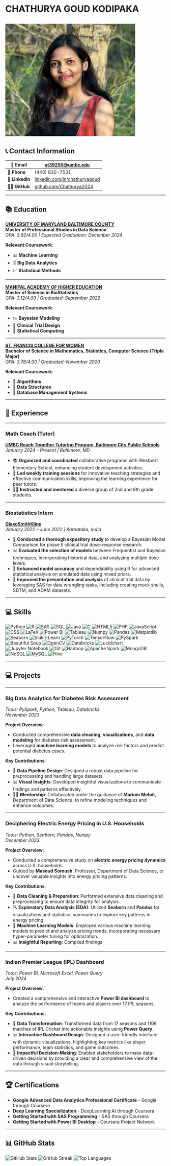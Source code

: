 # CHATHURYA GOUD KODIPAKA
![Headshot Photo](pic.png)
---

## 📞 Contact Information

| 📧 **Email**       |[at39250@umbc.edu](mailto:at39250@umbc.edu)                           |
|--------------------|-----------------------------------------------------------------------|
| 📱 **Phone**       | (443) 830-7531                                                        |
| 💼 **LinkedIn**    | [linkedin.com/in/chathuryagoud](https://linkedin.com/in/chathuryagoud) |
| 👨‍💻 **GitHub**     | [github.com/Chathurya2024](https://github.com/Chathurya2024)           |

---

## 📚 Education

[**UNIVERSITY OF MARYLAND BALTIMORE COUNTY**](https://www.umbc.edu/)  
**Master of Professional Studies in Data Science**  
*GPA: 3.92/4.00 | Expected Graduation: December 2024*

**Relevant Coursework**:  
- 📊 **Machine Learning**
- 🗄️ **Big Data Analytics**
- 📈 **Statistical Methods**

---

[**MANIPAL ACADEMY OF HIGHER EDUCATION**](https://manipal.edu/)  
**Master of Science in BioStatistics**  
*GPA: 3.12/4.00 | Graduated: September 2022*

**Relevant Coursework**:  
- 📉 **Bayesian Modeling**
- 🧪 **Clinical Trial Design**
- 🔢 **Statistical Computing**


---

[**ST. FRANCIS COLLEGE FOR WOMEN**](https://www.sfc.ac.in/)  
**Bachelor of Science in Mathematics, Statistics, Computer Science (Triple Major)**  
*GPA: 3.78/4.00 | Graduated: November 2020*

**Relevant Coursework**:  
- 📐 **Algorithms**
- 🔗 **Data Structures**
- 💾 **Database Management Systems**


---

## 💼 Experience

---

### **Math Coach (Tutor)**  
[**UMBC Reach Together Tutoring Program, Baltimore City Public Schools**](https://reachtogether.umbc.edu/)  
*January 2024 – Present | Baltimore, MD*

- 📚 **Organized and coordinated** collaborative programs with Westport Elementary School, enhancing student development activities.
- 🧠 **Led weekly training sessions** for innovative teaching strategies and effective communication skills, improving the learning experience for peer tutors.
- 👩‍🏫 **Instructed and mentored** a diverse group of 2nd and 8th grade students.

---

### **Biostatistics Intern**  
[**GlaxoSmithKline**](https://www.gsk.com/)  
*January 2022 – June 2022 | Karnataka, India*

- 🧬 **Conducted a thorough expository study** to develop a Bayesian Model Comparison for phase II clinical trial dose-response research.
- 📊 **Evaluated the selection of models** between Frequentist and Bayesian techniques, incorporating historical data, and analyzing multiple dose levels.
- 🎯 **Enhanced model accuracy** and dependability using R for advanced statistical analysis on simulated data using mixed priors.
- 📝 **Improved the presentation and analysis** of clinical trial data by leveraging SAS for data wrangling tasks, including creating mock shells, SDTM, and ADAM datasets.


---

## 💻 Skills

![Python](https://img.shields.io/badge/python-3670A0?style=for-the-badge&logo=python&logoColor=ffdd54) 
![R](https://img.shields.io/badge/r-%23276DC3.svg?style=for-the-badge&logo=r&logoColor=white) 
![SAS](https://img.shields.io/badge/sas-%234B0082.svg?style=for-the-badge&logo=sas&logoColor=white) 
![SQL](https://img.shields.io/badge/sql-%2300599C.svg?style=for-the-badge&logo=sql&logoColor=white) 
![Java](https://img.shields.io/badge/java-%23ED8B00.svg?style=for-the-badge&logo=openjdk&logoColor=white) 
![C](https://img.shields.io/badge/c-%2300599C.svg?style=for-the-badge&logo=c&logoColor=white) 
![HTML5](https://img.shields.io/badge/html5-%23E34F26.svg?style=for-the-badge&logo=html5&logoColor=white) 
![PHP](https://img.shields.io/badge/php-%23777BB4.svg?style=for-the-badge&logo=php&logoColor=white) 
![JavaScript](https://img.shields.io/badge/javascript-%23F7DF1E.svg?style=for-the-badge&logo=javascript&logoColor=black) 
![CSS](https://img.shields.io/badge/css-%231572B6.svg?style=for-the-badge&logo=css3&logoColor=white) 
![LaTeX](https://img.shields.io/badge/latex-%23008080.svg?style=for-the-badge&logo=latex&logoColor=white) 
![Power BI](https://img.shields.io/badge/Power_BI-F2C811?style=for-the-badge&logo=powerbi&logoColor=black) 
![Tableau](https://img.shields.io/badge/Tableau-%23E97627.svg?style=for-the-badge&logo=Tableau&logoColor=white) 
![Numpy](https://img.shields.io/badge/Numpy-%23013243.svg?style=for-the-badge&logo=numpy&logoColor=white) 
![Pandas](https://img.shields.io/badge/pandas-%23150458.svg?style=for-the-badge&logo=pandas&logoColor=white) 
![Matplotlib](https://img.shields.io/badge/Matplotlib-%23ffffff.svg?style=for-the-badge&logo=Matplotlib&logoColor=black) 
![Seaborn](https://img.shields.io/badge/Seaborn-%231f77b4.svg?style=for-the-badge&logo=seaborn&logoColor=white) 
![Scikit-Learn](https://img.shields.io/badge/scikit--learn-%23F7931E.svg?style=for-the-badge&logo=scikit-learn&logoColor=white) 
![PyTorch](https://img.shields.io/badge/PyTorch-%23EE4C2C.svg?style=for-the-badge&logo=PyTorch&logoColor=white) 
![TensorFlow](https://img.shields.io/badge/TensorFlow-%23FF6F00.svg?style=for-the-badge&logo=TensorFlow&logoColor=white) 
![PySpark](https://img.shields.io/badge/PySpark-%23E25A1C.svg?style=for-the-badge&logo=apachespark&logoColor=white) 
![Beautiful Soup](https://img.shields.io/badge/Beautiful_Soup-%23800000.svg?style=for-the-badge&logo=python&logoColor=white) 
![OpenCV](https://img.shields.io/badge/OpenCV-%23ffffff.svg?style=for-the-badge&logo=OpenCV&logoColor=black) 
![Databricks](https://img.shields.io/badge/Databricks-%23FF5733.svg?style=for-the-badge&logo=databricks&logoColor=white) 
![Lucidchart](https://img.shields.io/badge/Lucidchart-%23FBB040.svg?style=for-the-badge&logo=lucidchart&logoColor=white) 
![Jupyter Notebook](https://img.shields.io/badge/Jupyter_Notebook-%23F37626.svg?style=for-the-badge&logo=jupyter&logoColor=white) 
![Git](https://img.shields.io/badge/Git-%23F05033.svg?style=for-the-badge&logo=git&logoColor=white) 
![Hadoop](https://img.shields.io/badge/Hadoop-%232DC4CC.svg?style=for-the-badge&logo=apachehadoop&logoColor=white) 
![Apache Spark](https://img.shields.io/badge/Apache%20Spark-FDEE21?style=for-the-badge&logo=apachespark&logoColor=black) 
![MongoDB](https://img.shields.io/badge/MongoDB-%234ea94b.svg?style=for-the-badge&logo=mongodb&logoColor=white) 
![NoSQL](https://img.shields.io/badge/NoSQL-%234ea94b.svg?style=for-the-badge&logo=nosql&logoColor=white) 
![MySQL](https://img.shields.io/badge/MySQL-%2300f.svg?style=for-the-badge&logo=mysql&logoColor=white) 
![Hive](https://img.shields.io/badge/Hive-%23FF5733.svg?style=for-the-badge&logo=apachehive&logoColor=white) 

---
## 💻 Projects

---

### **Big Data Analytics for Diabetes Risk Assessment**  
*Tools: PySpark, Python, Tableau, Databricks*  
*November 2023*

**Project Overview**:  
- Conducted comprehensive **data cleaning**, **visualizations**, and **data modeling** for diabetes risk assessment.
- Leveraged **machine learning models** to analyze risk factors and predict potential diabetes cases.

**Key Contributions**:
- 🧼 **Data Pipeline Design**: Designed a robust data pipeline for preprocessing and handling large datasets.
- 📊 **Visual Insights**: Developed insightful visualizations to communicate findings and patterns effectively.
- 👩‍🏫 **Mentorship**: Collaborated under the guidance of **Marium Mehdi**, Department of Data Science, to refine modeling techniques and enhance outcomes.

---

### **Deciphering Electric Energy Pricing in U.S. Households**  
*Tools: Python, Seaborn, Pandas, Numpy*  
*December 2023*

**Project Overview**:  
- Conducted a comprehensive study on **electric energy pricing dynamics** across U.S. households.
- Guided by **Masoud Soroush**, Professor, Department of Data Science, to uncover valuable insights into energy pricing patterns.

**Key Contributions**:
- 🧹 **Data Cleaning & Preparation**: Performed extensive data cleaning and preprocessing to ensure data integrity for analysis.
- 🔍 **Exploratory Data Analysis (EDA)**: Utilized **Seaborn** and **Pandas** for visualizations and statistical summaries to explore key patterns in energy pricing.
- 🤖 **Machine Learning Models**: Employed various machine learning models to predict and analyze pricing trends, incorporating necessary hyper-parameter tuning for optimization.
- 📊 **Insightful Reporting**: Compiled findings

---

### **Indian Premier League (IPL) Dashboard**  
*Tools: Power BI, Microsoft Excel, Power Query*  
*July 2024*

**Project Overview**:  
- Created a comprehensive and interactive **Power BI dashboard** to analyze the performance of teams and players over 17 IPL seasons.

**Key Contributions**:
- 🏏 **Data Transformation**: Transformed data from 17 seasons and 1106 matches of IPL Cricket into actionable insights using **Power Query**.
- 📊 **Interactive Dashboard Design**: Designed a user-friendly interface with dynamic visualizations, highlighting key metrics like player performance, team statistics, and game outcomes.
- 🔄 **Impactful Decision-Making**: Enabled stakeholders to make data-driven decisions by providing a clear and comprehensive view of the data through visual storytelling.

---

## 🏆 Certifications

- **Google Advanced Data Analytics Professional Certificate** - Google through Coursera
- **Deep Learning Specialization** - DeepLearning.AI through Coursera
- **Getting Started with SAS Programming** - SAS through Coursera
- **Getting Started with Power BI Desktop** - Coursera Project Network

---


## 📊 GitHub Stats

![GitHub Stats](https://github-readme-stats.vercel.app/api?username=Chathurya2024&theme=dark&hide_border=false&include_all_commits=false&count_private=false)
![GitHub Streak](https://github-readme-streak-stats.herokuapp.com/?user=Chathurya2024&theme=dark&hide_border=false)
![Top Languages](https://github-readme-stats.vercel.app/api/top-langs/?username=Chathurya2024&theme=dark&hide_border=false&include_all_commits=false&count_private=false&layout=compact)
